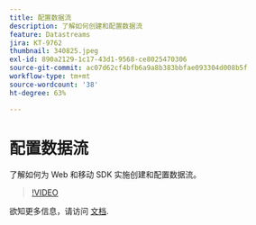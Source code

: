 ```yaml
---
title: 配置数据流
description: 了解如何创建和配置数据流
feature: Datastreams
jira: KT-9762
thumbnail: 340825.jpeg
exl-id: 890a2129-1c17-43d1-9568-ce8025470306
source-git-commit: ac07d62cf4bfb6a9a8b383bbfae093304d008b5f
workflow-type: tm+mt
source-wordcount: '38'
ht-degree: 63%

---
```


# 配置数据流

了解如何为 Web 和移动 SDK 实施创建和配置数据流。

>[!VIDEO](https://video.tv.adobe.com/v/340825?quality=12&learn=on)

欲知更多信息，请访问 [文档](https://experienceleague.adobe.com/docs/experience-platform/edge/fundamentals/datastreams.html).
